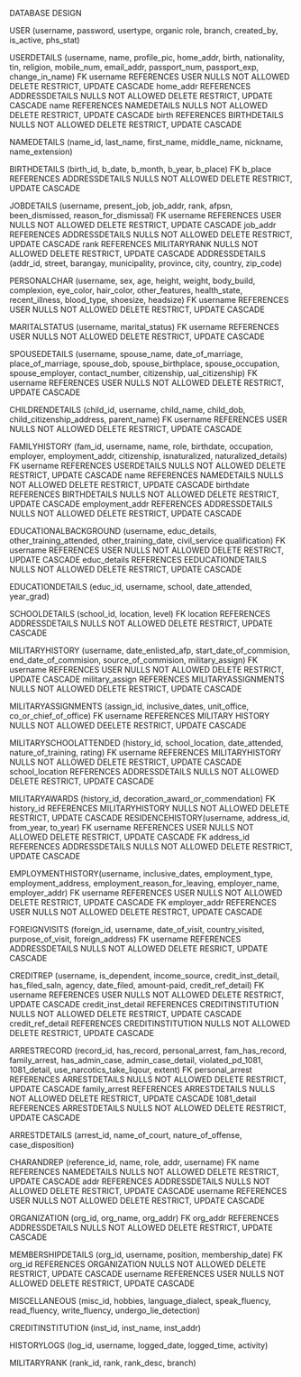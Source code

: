 DATABASE DESIGN

USER (username, password, usertype, organic role, branch, created_by, is_active, phs_stat)

USERDETAILS (username, name, profile_pic, home_addr, birth, nationality, tin, religion, mobile_num, email_addr, passport_num, passport_exp, change_in_name)
FK	username REFERENCES USER NULLS NOT ALLOWED
			DELETE RESTRICT, UPDATE CASCADE
		home_addr REFERENCES ADDRESSDETAILS NULLS NOT ALLOWED
			DELETE RESTRICT, UPDATE CASCADE
		name REFERENCES NAMEDETAILS NULLS NOT ALLOWED
			DELETE RESTRICT, UPDATE CASCADE
		birth REFERENCES BIRTHDETAILS NULLS NOT ALLOWED
			DELETE RESTRICT, UPDATE CASCADE

NAMEDETAILS (name_id, last_name, first_name, middle_name, nickname, name_extension)

BIRTHDETAILS (birth_id, b_date, b_month, b_year, b_place)
FK	b_place REFERENCES ADDRESSDETAILS NULLS NOT ALLOWED
			DELETE RESTRICT, UPDATE CASCADE

JOBDETAILS (username, present_job, job_addr, rank, afpsn, been_dismissed, reason_for_dismissal)
FK	username REFERENCES USER NULLS NOT ALLOWED
		DELETE RESTRICT, UPDATE CASCADE
job_addr REFERENCES ADDRESSDETAILS NULLS NOT ALLOWED
			DELETE RESTRICT, UPDATE CASCADE
		rank REFERENCES MILITARYRANK NULLS NOT ALLOWED
			DELETE RESTRICT, UPDATE CASCADE
ADDRESSDETAILS (addr_id, street, barangay, municipality, province, city, country, zip_code)


PERSONALCHAR (username, sex, age, height, weight, body_build, complexion, eye_color, hair_color, other_features, health_state, recent_illness, blood_type, shoesize, headsize)
	FK	username REFERENCES USER NULLS NOT ALLOWED
			DELETE RESTRICT, UPDATE CASCADE

MARITALSTATUS (username, marital_status)
  FK 	username REFERENCES USER NULLS NOT ALLOWED
 DELETE RESTRICT, UPDATE CASCADE

SPOUSEDETAILS (username, spouse_name, date_of_marriage, place_of_marriage, spouse_dob, spouse_birthplace, spouse_occupation, spouse_employer, contact_number, citizenship, ual_citizenship)
	FK	 username REFERENCES USER NULLS NOT ALLOWED 
DELETE RESTRICT, UPDATE CASCADE

CHILDRENDETAILS (child_id, username, child_name, child_dob, child_citizenship_address, parent_name)
	FK	 username REFERENCES USER NULLS NOT ALLOWED 
DELETE RESTRICT, UPDATE CASCADE

FAMILYHISTORY (fam_id, username, name, role, birthdate, occupation, employer, employment_addr, citizenship, isnaturalized, naturalized_details)
	FK	username REFERENCES USERDETAILS NULLS NOT ALLOWED 
DELETE RESTRICT, UPDATE CASCADE
name REFERENCES NAMEDETAILS NULLS NOT ALLOWED
	DELETE RESTRICT, UPDATE CASCADE
birthdate REFERENCES BIRTHDETAILS NULLS NOT ALLOWED
	DELETE RESTRICT, UPDATE CASCADE
		employment_addr REFERENCES ADDRESSDETAILS NULLS NOT ALLOWED
			DELETE RESTRICT, UPDATE CASCADE

EDUCATIONALBACKGROUND (username, educ_details, other_training_attended, other_training_date, civil_service qualification)
	FK	username REFERENCES USER NULLS NOT ALLOWED
			DELETE RESTRICT, UPDATE CASCADE
		educ_details REFERENCES EEDUCATIONDETAILS NULLS NOT ALLOWED
			DELETE RESTRICT, UPDATE CASCADE

EDUCATIONDETAILS (educ_id, username, school, date_attended, year_grad)

SCHOOLDETAILS (school_id, location, level)
	FK	location REFERENCES ADDRESSDETAILS NULLS NOT ALLOWED
			DELETE RESTRICT, UPDATE CASCADE

MILITARYHISTORY (username, date_enlisted_afp, start_date_of_commision, end_date_of_commision, source_of_commision, military_assign)
	FK	username REFERENCES USER NULLS NOT ALLOWED
			DELETE RESTRICT, UPDATE CASCADE
		military_assign REFERENCES MILITARYASSIGNMENTS NULLS NOT ALLOWED
			DELETE RESTRICT, UPDATE CASCADE

MILITARYASSIGNMENTS (assign_id, inclusive_dates, unit_office, co_or_chief_of_office)
	FK	 username REFERENCES MILITARY HISTORY NULLS NOT ALLOWED
			DEELETE RESTRICT, UPDATE CASCADE	

MILITARYSCHOOLATTENDED (history_id, school_location, date_attended, nature_of_training, rating)
	FK 	username REFERENCES MILITARYHISTORY NULLS NOT ALLOWED 
			DELETE RESTRICT, UPDATE CASCADE
		school_location REFERENCES ADDRESSDETAILS NULLS NOT ALLOWED
			DELETE RESTRICT, UPDATE CASCADE

MILITARYAWARDS (history_id, decoration_award_or_commendation)
	FK 	history_id REFERENCES MILITARYHISTORY NULLS NOT ALLOWED	
			DELETE RESTRICT, UPDATE CASCADE
RESIDENCEHISTORY(username, address_id, from_year, to_year)
	FK	username REFERENCES USER NULLS NOT ALLOWED
			DELETE RESTRICT, UPDATE CASCADE
	FK	address_id REFERENCES ADDRESSDETAILS NULLS NOT ALLOWED
			DELETE RESTRICT, UPDATE CASCADE

EMPLOYMENTHISTORY(username, inclusive_dates, employment_type, employment_address, employment_reason_for_leaving, employer_name, employer_addr)
	FK	username REFERENCES USER NULLS NOT ALLOWED
			DELETE RESTRICT, UPDATE CASCADE
	FK	employer_addr REFERENCES USER NULLS NOT ALLOWED
			DELETE RESTRCT, UPDATE CASCADE

FOREIGNVISITS (foreign_id, username, date_of_visit, country_visited, purpose_of_visit, foreign_address)
	FK	username REFERENCES ADDRESSDETAILS NULLS NOT ALLOWED
			DELETE RESRICT, UPDATE CASCADE

CREDITREP (username, is_dependent, income_source, credit_inst_detail, has_filed_saln, agency, date_filed, amount-paid, credit_ref_detail)
	FK	username REFERENCES USER NULLS NOT ALLOWED
			DELETE RESTRICT, UPDATE CASCADE
		credit_inst_detail REFERENCES CREDITINSTITUTION NULLS NOT ALLOWED
			DELETE RESTRICT, UPDATE CASCADE
		credit_ref_detail REFERENCES CREDITINSTITUTION NULLS NOT ALLOWED
			DELETE RESTRICT, UPDATE CASCADE

ARRESTRECORD (record_id, has_record, personal_arrest, fam_has_record, family_arrest, has_admin_case, admin_case_detail, violated_pd_1081, 1081_detail, use_narcotics_take_liqour, extent)
	FK	personal_arrest REFERENCES ARRESTDETAILS NULLS NOT ALLOWED
			DELETE RESTRICT, UPDATE CASCADE
		family_arrest REFERENCES ARRESTDETAILS NULLS NOT ALLOWED
			DELETE RESTRICT, UPDATE CASCADE
		1081_detail REFERENCES ARRESTDETAILS NULLS NOT ALLOWED
		DELETE RESTRICT, UPDATE CASCADE

ARRESTDETAILS (arrest_id, name_of_court, nature_of_offense, case_disposition)

CHARANDREP (reference_id, name, role, addr, username)
	FK	name REFERENCES NAMEDETAILS NULLS NOT ALLOWED
			DELETE RESTRICT, UPDATE CASCADE
		addr REFERENCES ADDRESSDETAILS NULLS NOT ALLOWED
			DELETE RESTRICT, UPDATE CASCADE
		username REFERENCES USER NULLS NOT ALLOWED
			DELETE RESTRICT, UPDATE CASCADE

ORGANIZATION (org_id, org_name, org_addr)
	FK	org_addr REFERENCES ADDRESSDETAILS NULLS NOT ALLOWED
			DELETE RESTRICT, UPDATE CASCADE

MEMBERSHIPDETAILS (org_id, username, position, membership_date)
	FK	org_id REFERENCES ORGANIZATION NULLS NOT ALLOWED
			DELETE RESTRICT, UPDATE CASCADE
		username REFERENCES USER NULLS NOT ALLOWED
			DELETE RESTRICT, UPDATE CASCADE

MISCELLANEOUS (misc_id, hobbies, language_dialect, speak_fluency, read_fluency, write_fluency, undergo_lie_detection)

CREDITINSTITUTION (inst_id, inst_name, inst_addr)

HISTORYLOGS (log_id, username, logged_date, logged_time, activity)

MILITARYRANK (rank_id, rank, rank_desc, branch)

